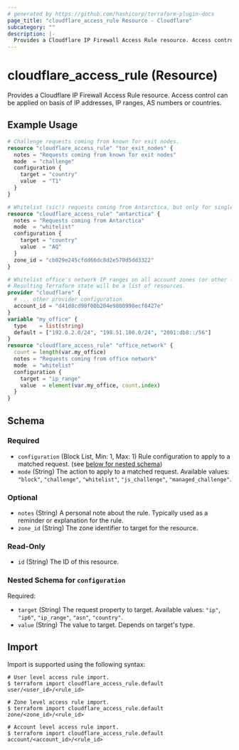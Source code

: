 ```yaml
---
# generated by https://github.com/hashicorp/terraform-plugin-docs
page_title: "cloudflare_access_rule Resource - Cloudflare"
subcategory: ""
description: |-
  Provides a Cloudflare IP Firewall Access Rule resource. Access control can be applied on basis of IP addresses, IP ranges, AS numbers or countries.
---
```


# cloudflare_access_rule (Resource)

Provides a Cloudflare IP Firewall Access Rule resource. Access control can be applied on basis of IP addresses, IP ranges, AS numbers or countries.

## Example Usage

```terraform
# Challenge requests coming from known Tor exit nodes.
resource "cloudflare_access_rule" "tor_exit_nodes" {
  notes = "Requests coming from known Tor exit nodes"
  mode  = "challenge"
  configuration {
    target = "country"
    value  = "T1"
  }
}

# Whitelist (sic!) requests coming from Antarctica, but only for single zone.
resource "cloudflare_access_rule" "antarctica" {
  notes = "Requests coming from Antarctica"
  mode  = "whitelist"
  configuration {
    target = "country"
    value  = "AQ"
  }
  zone_id = "cb029e245cfdd66dc8d2e570d5dd3322"
}

# Whitelist office's network IP ranges on all account zones (or other lists of resources).
# Resulting Terraform state will be a list of resources.
provider "cloudflare" {
  # ... other provider configuration
  account_id = "d41d8cd98f00b204e9800998ecf8427e"
}
variable "my_office" {
  type    = list(string)
  default = ["192.0.2.0/24", "198.51.100.0/24", "2001:db8::/56"]
}
resource "cloudflare_access_rule" "office_network" {
  count = length(var.my_office)
  notes = "Requests coming from office network"
  mode  = "whitelist"
  configuration {
    target = "ip_range"
    value  = element(var.my_office, count.index)
  }
}
```

<!-- schema generated by tfplugindocs -->
## Schema

### Required

- `configuration` (Block List, Min: 1, Max: 1) Rule configuration to apply to a matched request. (see [below for nested schema](#nestedblock--configuration))
- `mode` (String) The action to apply to a matched request. Available values: `"block"`, `"challenge"`, `"whitelist"`, `"js_challenge"`, `"managed_challenge"`.

### Optional

- `notes` (String) A personal note about the rule. Typically used as a reminder or explanation for the rule.
- `zone_id` (String) The zone identifier to target for the resource.

### Read-Only

- `id` (String) The ID of this resource.

<a id="nestedblock--configuration"></a>
### Nested Schema for `configuration`

Required:

- `target` (String) The request property to target. Available values: `"ip"`, `"ip6"`, `"ip_range"`, `"asn"`, `"country"`.
- `value` (String) The value to target. Depends on target's type.

## Import

Import is supported using the following syntax:

```shell
# User level access rule import.
$ terraform import cloudflare_access_rule.default user/<user_id>/<rule_id>

# Zone level access rule import.
$ terraform import cloudflare_access_rule.default zone/<zone_id>/<rule_id>

# Account level access rule import.
$ terraform import cloudflare_access_rule.default account/<account_id>/<rule_id>
```
